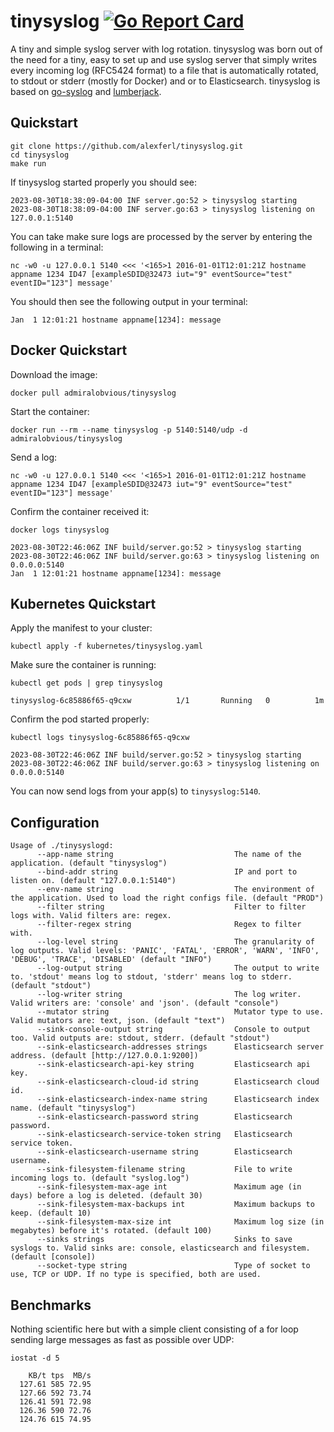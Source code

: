 # tinysyslog [![Go Report Card](https://goreportcard.com/badge/github.com/alexferl/tinysyslog)](https://goreportcard.com/report/github.com/alexferl/tinysyslog)

A tiny and simple syslog server with log rotation. tinysyslog was born out of the need for a tiny, easy to set up and 
use syslog server that simply writes every incoming log (RFC5424 format) to a file that is automatically rotated, 
to stdout or stderr (mostly for Docker) and or to Elasticsearch.
tinysyslog is based on [go-syslog](https://github.com/mcuadros/go-syslog) and [lumberjack](https://github.com/natefinch/lumberjack).

## Quickstart
```shell
git clone https://github.com/alexferl/tinysyslog.git
cd tinysyslog
make run
```

If tinysyslog started properly you should see:
```shell
2023-08-30T18:38:09-04:00 INF server.go:52 > tinysyslog starting
2023-08-30T18:38:09-04:00 INF server.go:63 > tinysyslog listening on 127.0.0.1:5140
```
You can take make sure logs are processed by the server by entering the following in a terminal:
```shell
nc -w0 -u 127.0.0.1 5140 <<< '<165>1 2016-01-01T12:01:21Z hostname appname 1234 ID47 [exampleSDID@32473 iut="9" eventSource="test" eventID="123"] message'
```

You should then see the following output in your terminal:
```shell
Jan  1 12:01:21 hostname appname[1234]: message
```

## Docker Quickstart
Download the image:
```shell
docker pull admiralobvious/tinysyslog
```
    
Start the container:
```shell
docker run --rm --name tinysyslog -p 5140:5140/udp -d admiralobvious/tinysyslog
```

Send a log:
```shell
nc -w0 -u 127.0.0.1 5140 <<< '<165>1 2016-01-01T12:01:21Z hostname appname 1234 ID47 [exampleSDID@32473 iut="9" eventSource="test" eventID="123"] message'
```

Confirm the container received it:
```shell
docker logs tinysyslog
```

```shell
2023-08-30T22:46:06Z INF build/server.go:52 > tinysyslog starting
2023-08-30T22:46:06Z INF build/server.go:63 > tinysyslog listening on 0.0.0.0:5140
Jan  1 12:01:21 hostname appname[1234]: message
```

## Kubernetes Quickstart
Apply the manifest to your cluster:
```shell
kubectl apply -f kubernetes/tinysyslog.yaml
```

Make sure the container is running:
```shell
kubectl get pods | grep tinysyslog
```

```shell
tinysyslog-6c85886f65-q9cxw          1/1       Running   0          1m
```

Confirm the pod started properly:

```shell
kubectl logs tinysyslog-6c85886f65-q9cxw
```

```shell
2023-08-30T22:46:06Z INF build/server.go:52 > tinysyslog starting
2023-08-30T22:46:06Z INF build/server.go:63 > tinysyslog listening on 0.0.0.0:5140
```

You can now send logs from your app(s) to `tinysyslog:5140`.

## Configuration
```
Usage of ./tinysyslogd:
      --app-name string                           The name of the application. (default "tinysyslog")
      --bind-addr string                          IP and port to listen on. (default "127.0.0.1:5140")
      --env-name string                           The environment of the application. Used to load the right configs file. (default "PROD")
      --filter string                             Filter to filter logs with. Valid filters are: regex.
      --filter-regex string                       Regex to filter with.
      --log-level string                          The granularity of log outputs. Valid levels: 'PANIC', 'FATAL', 'ERROR', 'WARN', 'INFO', 'DEBUG', 'TRACE', 'DISABLED' (default "INFO")
      --log-output string                         The output to write to. 'stdout' means log to stdout, 'stderr' means log to stderr. (default "stdout")
      --log-writer string                         The log writer. Valid writers are: 'console' and 'json'. (default "console")
      --mutator string                            Mutator type to use. Valid mutators are: text, json. (default "text")
      --sink-console-output string                Console to output too. Valid outputs are: stdout, stderr. (default "stdout")
      --sink-elasticsearch-addresses strings      Elasticsearch server address. (default [http://127.0.0.1:9200])
      --sink-elasticsearch-api-key string         Elasticsearch api key.
      --sink-elasticsearch-cloud-id string        Elasticsearch cloud id.
      --sink-elasticsearch-index-name string      Elasticsearch index name. (default "tinysyslog")
      --sink-elasticsearch-password string        Elasticsearch password.
      --sink-elasticsearch-service-token string   Elasticsearch service token.
      --sink-elasticsearch-username string        Elasticsearch username.
      --sink-filesystem-filename string           File to write incoming logs to. (default "syslog.log")
      --sink-filesystem-max-age int               Maximum age (in days) before a log is deleted. (default 30)
      --sink-filesystem-max-backups int           Maximum backups to keep. (default 10)
      --sink-filesystem-max-size int              Maximum log size (in megabytes) before it's rotated. (default 100)
      --sinks strings                             Sinks to save syslogs to. Valid sinks are: console, elasticsearch and filesystem. (default [console])
      --socket-type string                        Type of socket to use, TCP or UDP. If no type is specified, both are used.
```

## Benchmarks
Nothing scientific here but with a simple client consisting of a for loop sending large messages as fast as possible over UDP:

`iostat -d 5`
```
    KB/t tps  MB/s
  127.61 585 72.95
  127.66 592 73.74
  126.41 591 72.98
  126.36 590 72.76
  124.76 615 74.95
```
